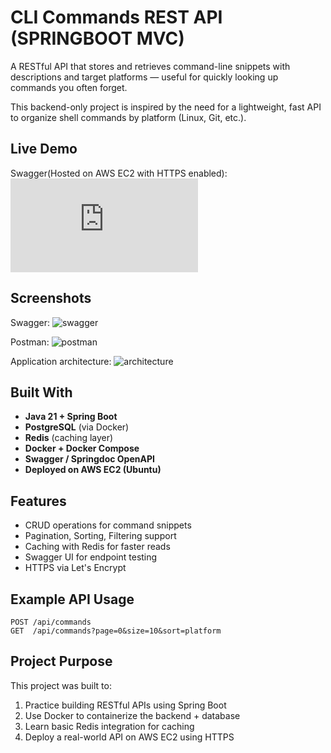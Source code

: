 #  CLI Commands REST API (SPRINGBOOT MVC)

A RESTful API that stores and retrieves command-line snippets with descriptions and target platforms — useful for quickly looking up commands you often forget.

This backend-only project is inspired by the need for a lightweight, fast API to organize shell commands by platform (Linux, Git, etc.).

##  Live Demo

 Swagger(Hosted on AWS EC2 with HTTPS enabled):
 ![Swagger UI](https://commander-api.duckdns.org/swagger-ui/index.html)  
  
## Screenshots

Swagger:
![swagger](https://github.com/user-attachments/assets/5038099b-2823-4ad3-8f9f-e01a2af3b931)

Postman:
![postman](https://github.com/user-attachments/assets/aa967695-aa62-455b-9874-ccc6dc9d74b5)

Application architecture:
![architecture](https://github.com/user-attachments/assets/ef2864ce-cf6f-48f5-9ff2-812d0a7f4f92)



##  Built With

- **Java 21 + Spring Boot**
- **PostgreSQL** (via Docker)
- **Redis** (caching layer)
- **Docker + Docker Compose**
- **Swagger / Springdoc OpenAPI**
- **Deployed on AWS EC2 (Ubuntu)**

##  Features

- CRUD operations for command snippets
- Pagination, Sorting, Filtering support
- Caching with Redis for faster reads
- Swagger UI for endpoint testing
- HTTPS via Let's Encrypt

## Example API Usage

```http
POST /api/commands
GET  /api/commands?page=0&size=10&sort=platform
```
## Project Purpose

This project was built to:

1. Practice building RESTful APIs using Spring Boot
2. Use Docker to containerize the backend + database
3. Learn basic Redis integration for caching
4. Deploy a real-world API on AWS EC2 using HTTPS
